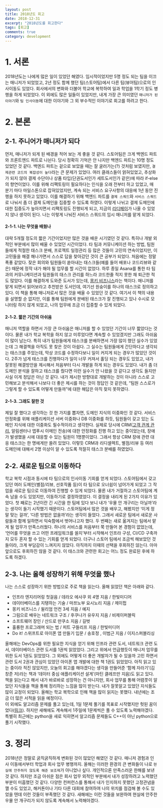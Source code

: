 ```yaml
---
layout: post
title: 2018년도 회고
date: 2018-12-31
excerpt: "2018년도를 회고한다"
tags: [회고]
comments: true
category: development
---
```


# 1. 서론

2018년도는 나에게 많은 일이 있었던 해였다. 임시적이었지만 5명 정도 되는 팀을 이끄는 매니저가 되었었고,
2년 정도 함께 했던 팀(스토어팀)에서 다른 팀(뷰어팀)으로의 인사이동도 있었다. 회사에서의 변화와 더불어 학교에 복학하여 일과 학업을 1학기 정도 병행을 하게 되었었다.
이 외에도 많은 일들이 있었지만, 내게 가장 큰 의미였던 `매니저가 된 이야기`와 `팀 인사이동`에 대한 이야기와 그 외 부수적인 이야기로 회고를 하려고 한다.

# 2. 본론

## 2-1. 주니어가 매니저가 되다

먼저, 매니저가 되게 된 배경을 적어 보는 게 좋을 것 같다. 스토어팀은 크게 백엔드 파트와 프론트엔드 파트로 나뉜다.
당시 정확히 기억은 안 나지만 백엔드 파트는 10명 정도 있었던 것 같다. 백엔드 파트는 겉으로 보았을 때는 잘 굴러가는(?) 것처럼
보였지만, `결제관련 코드의 복잡성이 높다`라는 큰 문제가 있었다.
여러 클래스들이 얽혀있었고, 추상화가 되지 않아 결제 수단이나 상품 타입(단권도서인가 세트도서인가 같은)에 따라 if-else의 향연이었다.
이를 위해 리팩토링이 필요하다는 인식을 오래 전부터 하고 있었고, 매 분기 마다 마일스톤으로 잡혀있었지만, 계속 되는 서비스 요구사항의
대응에 1년 동안 진행을 하지 못하고 있었다. 이를 해결하기 위해 백엔드 파트를 `결제 스쿼드`와 `서비스 스쿼드`로 나눠서
좀 더 결제 도메인을 집중할 수 있도록 하였다. 이렇게 나뉘고 결제 도메인에 대한 집중도가 높아지면서 리팩토링도 진행되게 되고,
지금의 [리디페이](https://github.com/ridi?utf8=✓&q=pay)가 나올 수 있었지 않나 생각이 된다. 나는 이렇게 나눠진 서비스 스쿼드의 임시 매니저를 맡게 되었다.

#### 2-1-1. 나는 무엇을 배웠나

대략 5개월 정도의 짧은 기간이었지만 많은 것을 배운 시기였던 것 같다. 특히나 개발 외적인 부분에서 많이 배울 수 있었던 시간이었다.
타 팀과 커뮤니케이션 하는 방법, 팀원들에게 적절한 태스크 분배, 프로젝트 일정관리 등 많은 것들이 고민의 연속이었지만,
이 고민들을 해결 해나가면서 스스로 답을 찾아갔던 것이 큰 공부가 되었다.
처음에는 정말 폭풍 같았다. 잦은 회의와 팀원들이 쏟아내는 태스크들(예를 들어 배포나 코드리뷰와 같은) 때문에 정작 내가 해야 될 업무를 할 시간이 없었다.
하루 종일 Asana를 통한 타 팀과의 커뮤니케이션과 팀원들의 태스크 관리를 하느라 코드한줄 적지 못한 채 퇴근한 적도 많았다.
이를 해결하게 도와준 도서가 있는데, [몽키 비즈니스](http://www.kyobobook.co.kr/product/detailViewKor.laf?ejkGb=KOR&mallGb=KOR&barcode=9788989797036&orderClick=LAG&Kc=)라는 책이다.
매니저를 맡게 되면서 읽어보라고 추천받은 도서인데, 여기선 원숭이를 하나의 태스크로 정의하고 있다. 이 책을 통해 매니저로서 많은 것을 배울 수 있었던 것 같다.
여기서 이 책의 내용을 설명할 순 없지만, 이를 통해 팀원에게 분배된 태스크가 잘 진행되고 있나 수시로 모니터링 하지 않게 되었고, 나의 업무에 조금 더 집중할 수 있게 되었다.

#### 2-1-2. 짧은 기간의 아쉬움

매니저 역할을 하면서 가장 큰 아쉬움은 매니저를 할 수 있었던 기간이 너무 짧았다는 것이다. 물론 내가 학교 복학을 하지 않고 미루었다면 계속할 수 있었겠지만 그래도 아쉬움이 많이 남는다.
특히 내가 팀원들에게 태스크를 분배하면서 가장 많이 했던 실수가 있었는데 그 해결책을 아직도 못 찾은 것이 아쉽다. 그 실수는 팀원들에게 간단하다고 생각되는 태스크를 주었는데,
막상 코드를 수정하다보니 일이 커지게 되는 경우가 많았던 것이다. 2주가 넘게 태스크를 진행하다가 일이 너무 커져서 홀딩 되는 경우도 있었고, 내가 잘못된 해결방안을 제시해서 처음부터 다시 개발을 하게 되는 경우도 있었다.
내가 좀 더 도메인 분석을 잘하고 태스크를 줬다면 이런 실수가 안 나왔을 것 같다고 생각도 들지만 사실 이게 정답은 아닌 것 같다.
내가 제시한 방향대로 개발하는 것이 아니라 스스로 고민해보고 분석해서 나보다 더 좋은 제시를 하는 것이 정답인 것 같은데, “팀원 스스로가 그렇게 할 수 있도록 어떻게 만들까”에 대한 해답은 아직 찾지 못하였다.

#### 2-1-3. 그래도 잘한 것

제일 잘 했다고 생각하는 것 한 가지를 뽑자면, 도메인 지식의 이중화인 것 같다. 서비스 안정화를 위해 애플리케이션 서버 이중화나 DB 이중화를 하듯, 팀원들이 갖고 있는 도메인 지식에 대한 이중화도 필수적이라고 생각한다.
실제로 당시에 CRM([고객 관계 관리](https://ko.wikipedia.org/wiki/%EA%B3%A0%EA%B0%9D_%EA%B4%80%EA%B3%84_%EA%B4%80%EB%A6%AC), 알림센터나 앱푸시 이메인 전송)에 대한 안정화를 진행 하고 있는 중이었는데,
장애가 발생했을 시에 대응할 수 있는 팀원이 1명뿐이었다. 그래서 항상 CRM 장애 관련 대응 태스크는 한 명에게만 쏠려 있었다. 이렇듯 CRM과 리디셀렉트, 별점/리뷰 등 여러 도메인에 대해서 2명 이상이 알 수 있도록 적절히 태스크 분배를 하였었다.

## 2-2. 새로운 팀으로 이동하다

학교 복학 시점과 동시에 타 팀으로의 인사이동 기회를 얻게 되었다. 스토어팀에서 갖고 있던 여러 도메인(별점/리뷰, 선호작품 등)이 타 팀으로 오너쉽이 넘어가게 되었고 그 작업을 새로운 팀으로 이동하여 진행할 수 있게 되었다.
물론 내가 거절하고 스토어팀에 계속 남을 수도 있었지만, 이동하기로 결정하였었다. 이 결정을 내리게 된 2가지 이유가 있었다. 첫 째로는 2년이란 긴 시간을 한 팀에 있다 보니 내가 ‘우물 안 개구리는 아닐까’라는 생각이 들기 시작했기 때문이다.
스토어팀에서 많은 것을 배우고, 해봤지만 ‘이게 정말 맞는 걸까’, ‘다른 방법은 없을까’라는 생각이 들었다. 그래서 새로운 팀에서 새로운 사람들과 함께 일하면서 익숙함에서 벗어나고자 했다. 두 번째는 새로 옮겨지는 팀에서 맡게 될 업무가
만족스러웠다. 하나의 서비스를 처음부터 쭉 만들어 본 경험이 없었는데, ‘언어를 무엇을 쓰고 어떤 프레임워크를 쓸지’부터 시작해서 인프라 구성, CI/CD 구축까지 모두 혼자 할 수 있는 기회를 얻게 되었다. 더구나 스토어 팀에서 조금씩 해보았던 것들이라,
크게 부담감이 느껴지지 않았다. 아직까지 이때의 선택을 후회하진 않는다. 아마 앞으로도 후회하진 않을 것 같다. 이 태스크와 관련한 회고는 어느 정도 완료된 후에 하도록 하겠다.

## 2-3. 나는 올해 성장하기 위해 무엇을 했나

나는 스스로 성장하기 위한 방법으로 주로 책을 읽는다. 올해 읽었던 책은 아래와 같다.

- 인프라 엔지리어링 첫걸음 / 데라오 에사쿠 외 4명 지음 / 한빛미디어
- 데이터베이스를 지탱하는 기술 / 마쯔노부 요시노리 지음 / 제이펍
- 몽키 비즈니스 / 윌리엄 언컨 3세 지음 / 예지
- 그림으로 배우는 네트워크 구조 / 후쿠나가 유우지 지음 / 비제이퍼블릭 
- 소프트웨어 장인 / 산드로 만쿠소 지음 / 길벗
- 훌륭한 프로그래머 되는 법 / 피트 구들리프 지음 / 한빛미디어
- Do it! 스위프트로 아이폰 앱 만들기 입문 / 송호정 , 이범근 지음 / 이지스퍼블리싱 

올해에는 DevOps를 위한 필요한 지식을 얻기 위해 인프라 관련 도서, 네트워크 관련 도서, 데이터베이스 관련 도서를 1권씩 읽었었다. 그리고 위에서 언급했듯이 매니저 업무를 위한 도서 1권도 읽었었다.
그 외에도 어떻게 더 좋은 개발자가 될 수 있을까 고민 하면서 관련 도서 2권과 관심이 있었던 아이폰 앱 개발에 대한 책 1권도 읽었었다.
아직 읽고 있는 중이라 적진 않았지만, 오늘의 회고를 해야겠다는 생각을 만들어준 ‘함께 자라기’(김창준 저)라는 책과 ‘데이터 중심 애플리케이션 설게’(마틴 클레프만 지음)도 읽고 있다.
책을 읽는다고 해서 내가 바로바로 성장하는 건 아니지만, 회사 업무를 통해 어렴풋이 알았던 지식들을 책을 통해 정리하는 느낌을 많이 받는다. 내가 잘못알고 있었던 지식들도 많이 교정이 되었다.
올해는 학교 복학으로 인해 책을 많이 읽지는 못했다. 내년에는 조금 더 많은 서적을 읽을 예정이다. <br/>
이 외에도 알고리즘 문제를 풀고 있는데, 1일 1문제 풀기를 목표로 시작했지만 헛된 꿈이었다([링크](https://github.com/ryanpark91/algorithm/tree/master/LeetCode#leetcode)).
하지만 새해에도 계속해서 1주일에 1문제씩은 풀 수 있도록 노력해야겠다.
특별히 최근에는 python을 새로 익히면서 알고리즘 문제들도 C++이 아닌 python으로 풀기 시작했다.

# 3. 정리

2018년은 정말로 굵직굵직하게 변화된 것이 많았던 해였던 것 같다. 매니저 경험과 인사  이동에서부터 학업과 회사 업무 병행까지. 올해는 이러한 환경의 큰 변화들이 나로 `현실에 안주하지 않도록 해준 보조제`가 아니었나 싶다.
개인적으론 만족스러운 한해를 보낸 것 같다. 하지만 조금 아쉬운 점은 회사 업무 외적인 부분에서 내가 성장하려고 노력했던 부분이 미흡했던 것 같다. 다양한 컨퍼런스를 통해서 내가 인지하지 못했던 고정관념을 깰 수도 있었고,
해커톤이나 기타 다른 대회에 참여하여 나의 위치를 점검해 볼 수도 있었을 텐데 이런 것들이 부족했던 것 같다. 새해에는 이런 것들을 보완하여 현실에 안주한 우물 안 개구리가 되지 않도록 계속해서 노력해야겠다.